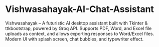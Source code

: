 # Vishwasahayak-AI-Chat-Assistant
Vishwasahayak – A futuristic AI desktop assistant built with Tkinter &amp; ttkbootstrap, powered by Groq API.   Supports PDF, Word, and Excel file uploads as context, and allows exporting responses to Word/Excel files.   Modern UI with splash screen, chat bubbles, and typewriter effect. 

